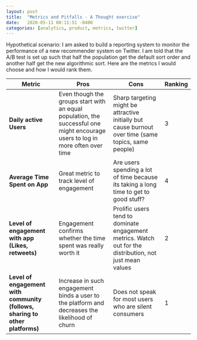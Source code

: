 ```yaml
---
layout: post
title:  "Metrics and Pitfalls - A Thought exercise"
date:   2020-05-11 00:11:51 -0400
categories: [analytics, product, metrics, twitter]
---
```



Hypothetical scenario: I am asked to build a reporting system to monitor the performance of a new recommender system on Twitter. I am told that the A/B test is set up such that half the population get the default sort order and another half get the new algorithmic sort. Here are the metrics I would choose and how I would rank them.
<!--more-->

|Metric|Pros|Cons|Ranking|
|----------------------------------------------------------------------------|----------------------------------------------------------------------------------------------------------------------------------|----------------------------------------------------------------------------------------------------------|---------|
| <b>Daily active Users</b> | Even though the groups start with an equal population,  the successful one might encourage users to log in  more often over time | Sharp targeting might be attractive initially  but cause burnout over time (same topics, same people) |3|
|**Average Time Spent on App**| Great metric to track level of engagement| Are users spending a lot of time because its taking  a long  time to get to good stuff? | 4 |
| **Level of engagement with app  (Likes, retweets)**  | Engagement confirms whether the time spent was really worth it | Prolific users tend to dominate engagement metrics. Watch out for the distribution, not just mean values | 2 |
| **Level of engagement with community  (follows, sharing to other platforms)** | Increase in such engagement binds a user to the platform  and decreases the likelihood of churn  | Does not speak for most users who are silent consumers | 1 |
